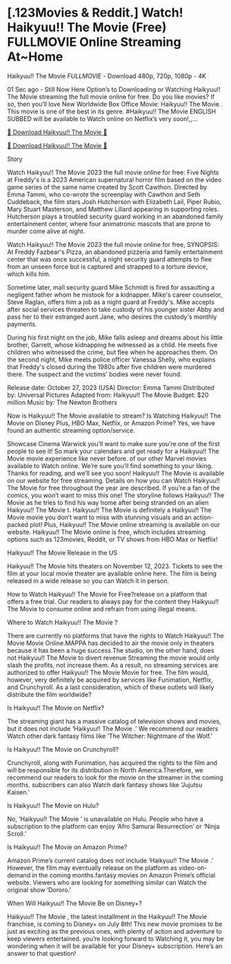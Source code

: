 # [.123Movies & Reddit.] Watch! Haikyuu!! The Movie (Free) FULLMOVIE Online Streaming At~Home

Haikyuu!! The Movie *FULLMOVIE* - Download 480p, 720p, 1080p - 4K

01 Sec ago - Still Now Here Option’s to Downloading or Watching Haikyuu!! The Movie streaming the full movie online for free. Do you like movies? If so, then you’ll love New Worldwide Box Office Movie: Haikyuu!! The Movie . This movie is one of the best in its genre. #Haikyuu!! The Movie ENGLISH SUBBED will be available to Watch online on Netflix’s very soon!,,…

[🔴 Download Haikyuu!! The Movie 🔴](https://prime.kingmovies25.org/movie/1012201/haikyu-the-movie-decisive-battle-at-the-garbage-dump.html)

[🔴 Download Haikyuu!! The Movie 🔴](https://prime.kingmovies25.org/movie/1012201/haikyu-the-movie-decisive-battle-at-the-garbage-dump.html)

Story 

Watch Haikyuu!! The Movie 2023 the full movie online for free: Five Nights at Freddy's is a 2023 American supernatural horror film based on the video game series of the same name created by Scott Cawthon. Directed by Emma Tammi, who co-wrote the screenplay with Cawthon and Seth Cuddeback, the film stars Josh Hutcherson with Elizabeth Lail, Piper Rubio, Mary Stuart Masterson, and Matthew Lillard appearing in supporting roles. Hutcherson plays a troubled security guard working in an abandoned family entertainment center, where four animatronic mascots that are prone to murder come alive at night.

Watch Haikyuu!! The Movie 2023 the full movie online for free, SYNOPSIS: At Freddy Fazbear's Pizza, an abandoned pizzeria and family entertainment center that was once successful, a night security guard attempts to flee from an unseen force but is captured and strapped to a torture device, which kills him.

Sometime later, mall security guard Mike Schmidt is fired for assaulting a negligent father whom he mistook for a kidnapper. Mike's career counselor, Steve Raglan, offers him a job as a night guard at Freddy's. Mike accepts after social services threaten to take custody of his younger sister Abby and pass her to their estranged aunt Jane, who desires the custody's monthly payments.

During his first night on the job, Mike falls asleep and dreams about his little brother, Garrett, whose kidnapping he witnessed as a child. He meets five children who witnessed the crime, but flee when he approaches them. On the second night, Mike meets police officer Vanessa Shelly, who explains that Freddy's closed during the 1980s after five children were murdered there. The suspect and the victims' bodies were never found.

Release date: October 27, 2023 (USA) Director: Emma Tammi Distributed by: Universal Pictures Adapted from: Haikyuu!! The Movie Budget: $20 million Music by: The Newton Brothers

Now is Haikyuu!! The Movie available to stream? Is Watching Haikyuu!! The Movie on Disney Plus, HBO Max, Netflix, or Amazon Prime? Yes, we have found an authentic streaming option/service.

Showcase Cinema Warwick you’ll want to make sure you’re one of the first people to see it! So mark your calendars and get ready for a Haikyuu!! The Movie movie experience like never before. of our other Marvel movies available to Watch online. We’re sure you’ll find something to your liking. Thanks for reading, and we’ll see you soon! Haikyuu!! The Movie is available on our website for free streaming. Details on how you can Watch Haikyuu!! The Movie for free throughout the year are described. If you’re a fan of the comics, you won’t want to miss this one! The storyline follows Haikyuu!! The Movie as he tries to find his way home after being stranded on an alien Haikyuu!! The Movie t. Haikyuu!! The Movie is definitely a Haikyuu!! The Movie movie you don’t want to miss with stunning visuals and an action-packed plot! Plus, Haikyuu!! The Movie online streaming is available on our website. Haikyuu!! The Movie online is free, which includes streaming options such as 123movies, Reddit, or TV shows from HBO Max or Netflix!

Haikyuu!! The Movie Release in the US

Haikyuu!! The Movie hits theaters on November 12, 2023. Tickets to see the film at your local movie theater are available online here. The film is being released in a wide release so you can Watch it in person.

How to Watch Haikyuu!! The Movie for Free?release on a platform that offers a free trial. Our readers to always pay for the content they Haikyuu!! The Movie to consume online and refrain from using illegal means.

Where to Watch Haikyuu!! The Movie ?

There are currently no platforms that have the rights to Watch Haikyuu!! The Movie Movie Online.MAPPA has decided to air the movie only in theaters because it has been a huge success.The studio, on the other hand, does not Haikyuu!! The Movie to divert revenue Streaming the movie would only slash the profits, not increase them. As a result, no streaming services are authorized to offer Haikyuu!! The Movie Movie for free. The film would, however, very definitely be acquired by services like Funimation, Netflix, and Crunchyroll. As a last consideration, which of these outlets will likely distribute the film worldwide?

Is Haikyuu!! The Movie on Netflix?

The streaming giant has a massive catalog of television shows and movies, but it does not include ‘Haikyuu!! The Movie .’ We recommend our readers Watch other dark fantasy films like ‘The Witcher: Nightmare of the Wolf.’

Is Haikyuu!! The Movie on Crunchyroll?

Crunchyroll, along with Funimation, has acquired the rights to the film and will be responsible for its distribution in North America.Therefore, we recommend our readers to look for the movie on the streamer in the coming months. subscribers can also Watch dark fantasy shows like ‘Jujutsu Kaisen.’

Is Haikyuu!! The Movie on Hulu?

No, ‘Haikyuu!! The Movie ’ is unavailable on Hulu. People who have a subscription to the platform can enjoy ‘Afro Samurai Resurrection’ or ‘Ninja Scroll.’

Is Haikyuu!! The Movie on Amazon Prime?

Amazon Prime’s current catalog does not include ‘Haikyuu!! The Movie .’ However, the film may eventually release on the platform as video-on-demand in the coming months.fantasy movies on Amazon Prime’s official website. Viewers who are looking for something similar can Watch the original show ‘Dororo.’

When Will Haikyuu!! The Movie Be on Disney+?

Haikyuu!! The Movie , the latest installment in the Haikyuu!! The Movie franchise, is coming to Disney+ on July 8th! This new movie promises to be just as exciting as the previous ones, with plenty of action and adventure to keep viewers entertained. you’re looking forward to Watching it, you may be wondering when it will be available for your Disney+ subscription. Here’s an answer to that question!
